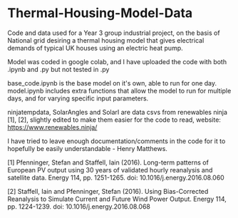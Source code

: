 # Thermal-Housing-Model-Data
Code and data used for a Year 3 group industrial project, on the basis of National grid desiring a thermal housing model that gives electrical demands of typical UK houses using an electric heat pump.

Model was coded in google colab, and I have uploaded the code with both .ipynb and .py but not tested in .py

base_code.ipynb is the base model on it's own, able to run for one day. model.ipynb includes extra functions that allow the model to run for multiple days, and for varying specific input parameters.

ninjatempdata, SolarAngles and SolarI are data csvs from renewables ninja [1], [2], slightly edited to make them easier for the code to read, website: https://www.renewables.ninja/

I have tried to leave enough documentation/comments in the code for it to hopefully be easily understandable - Henry Matthews.




[1] Pfenninger, Stefan and Staffell, Iain (2016). Long-term patterns of European PV output using 30 years of validated hourly reanalysis and satellite data. Energy 114, pp. 1251-1265. doi: 10.1016/j.energy.2016.08.060

[2] Staffell, Iain and Pfenninger, Stefan (2016). Using Bias-Corrected Reanalysis to Simulate Current and Future Wind Power Output. Energy 114, pp. 1224-1239. doi: 10.1016/j.energy.2016.08.068
